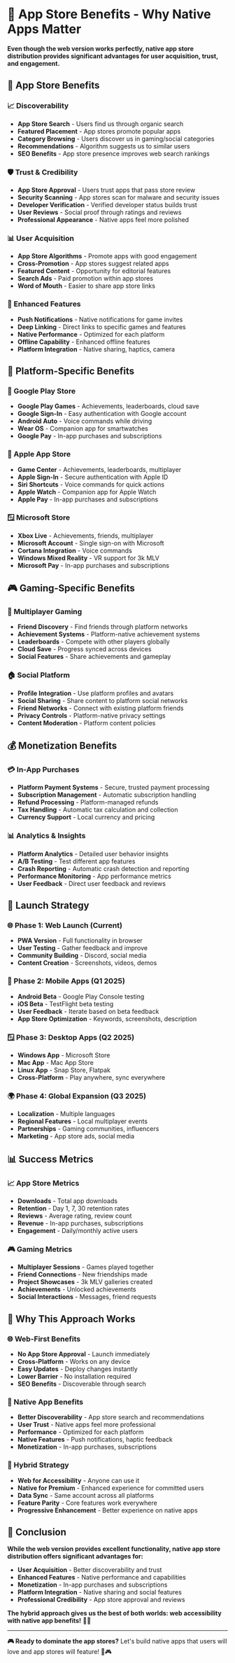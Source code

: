 # 📱 App Store Benefits - Why Native Apps Matter

**Even though the web version works perfectly, native app store distribution provides significant advantages for user acquisition, trust, and engagement.**

## 🎯 **App Store Benefits**

### **📈 Discoverability**
- **App Store Search** - Users find us through organic search
- **Featured Placement** - App stores promote popular apps
- **Category Browsing** - Users discover us in gaming/social categories
- **Recommendations** - Algorithm suggests us to similar users
- **SEO Benefits** - App store presence improves web search rankings

### **🛡️ Trust & Credibility**
- **App Store Approval** - Users trust apps that pass store review
- **Security Scanning** - App stores scan for malware and security issues
- **Developer Verification** - Verified developer status builds trust
- **User Reviews** - Social proof through ratings and reviews
- **Professional Appearance** - Native apps feel more polished

### **📊 User Acquisition**
- **App Store Algorithms** - Promote apps with good engagement
- **Cross-Promotion** - App stores suggest related apps
- **Featured Content** - Opportunity for editorial features
- **Search Ads** - Paid promotion within app stores
- **Word of Mouth** - Easier to share app store links

### **🚀 Enhanced Features**
- **Push Notifications** - Native notifications for game invites
- **Deep Linking** - Direct links to specific games and features
- **Native Performance** - Optimized for each platform
- **Offline Capability** - Enhanced offline features
- **Platform Integration** - Native sharing, haptics, camera

## 📱 **Platform-Specific Benefits**

### **🤖 Google Play Store**
- **Google Play Games** - Achievements, leaderboards, cloud save
- **Google Sign-In** - Easy authentication with Google account
- **Android Auto** - Voice commands while driving
- **Wear OS** - Companion app for smartwatches
- **Google Pay** - In-app purchases and subscriptions

### **🍎 Apple App Store**
- **Game Center** - Achievements, leaderboards, multiplayer
- **Apple Sign-In** - Secure authentication with Apple ID
- **Siri Shortcuts** - Voice commands for quick actions
- **Apple Watch** - Companion app for Apple Watch
- **Apple Pay** - In-app purchases and subscriptions

### **🪟 Microsoft Store**
- **Xbox Live** - Achievements, friends, multiplayer
- **Microsoft Account** - Single sign-on with Microsoft
- **Cortana Integration** - Voice commands
- **Windows Mixed Reality** - VR support for 3k MLV
- **Microsoft Pay** - In-app purchases and subscriptions

## 🎮 **Gaming-Specific Benefits**

### **🎯 Multiplayer Gaming**
- **Friend Discovery** - Find friends through platform networks
- **Achievement Systems** - Platform-native achievement systems
- **Leaderboards** - Compete with other players globally
- **Cloud Save** - Progress synced across devices
- **Social Features** - Share achievements and gameplay

### **🏠 Social Platform**
- **Profile Integration** - Use platform profiles and avatars
- **Social Sharing** - Share content to platform social networks
- **Friend Networks** - Connect with existing platform friends
- **Privacy Controls** - Platform-native privacy settings
- **Content Moderation** - Platform content policies

## 💰 **Monetization Benefits**

### **💳 In-App Purchases**
- **Platform Payment Systems** - Secure, trusted payment processing
- **Subscription Management** - Automatic subscription handling
- **Refund Processing** - Platform-managed refunds
- **Tax Handling** - Automatic tax calculation and collection
- **Currency Support** - Local currency and pricing

### **📊 Analytics & Insights**
- **Platform Analytics** - Detailed user behavior insights
- **A/B Testing** - Test different app features
- **Crash Reporting** - Automatic crash detection and reporting
- **Performance Monitoring** - App performance metrics
- **User Feedback** - Direct user feedback and reviews

## 🚀 **Launch Strategy**

### **🌐 Phase 1: Web Launch (Current)**
- **PWA Version** - Full functionality in browser
- **User Testing** - Gather feedback and improve
- **Community Building** - Discord, social media
- **Content Creation** - Screenshots, videos, demos

### **📱 Phase 2: Mobile Apps (Q1 2025)**
- **Android Beta** - Google Play Console testing
- **iOS Beta** - TestFlight beta testing
- **User Feedback** - Iterate based on beta feedback
- **App Store Optimization** - Keywords, screenshots, description

### **🪟 Phase 3: Desktop Apps (Q2 2025)**
- **Windows App** - Microsoft Store
- **Mac App** - Mac App Store
- **Linux App** - Snap Store, Flatpak
- **Cross-Platform** - Play anywhere, sync everywhere

### **🌍 Phase 4: Global Expansion (Q3 2025)**
- **Localization** - Multiple languages
- **Regional Features** - Local multiplayer events
- **Partnerships** - Gaming communities, influencers
- **Marketing** - App store ads, social media

## 📊 **Success Metrics**

### **📈 App Store Metrics**
- **Downloads** - Total app downloads
- **Retention** - Day 1, 7, 30 retention rates
- **Reviews** - Average rating, review count
- **Revenue** - In-app purchases, subscriptions
- **Engagement** - Daily/monthly active users

### **🎮 Gaming Metrics**
- **Multiplayer Sessions** - Games played together
- **Friend Connections** - New friendships made
- **Project Showcases** - 3k MLV galleries created
- **Achievements** - Unlocked achievements
- **Social Interactions** - Messages, friend requests

## 🎯 **Why This Approach Works**

### **🌐 Web-First Benefits**
- **No App Store Approval** - Launch immediately
- **Cross-Platform** - Works on any device
- **Easy Updates** - Deploy changes instantly
- **Lower Barrier** - No installation required
- **SEO Benefits** - Discoverable through search

### **📱 Native App Benefits**
- **Better Discoverability** - App store search and recommendations
- **User Trust** - Native apps feel more professional
- **Performance** - Optimized for each platform
- **Native Features** - Push notifications, haptic feedback
- **Monetization** - In-app purchases, subscriptions

### **🔄 Hybrid Strategy**
- **Web for Accessibility** - Anyone can use it
- **Native for Premium** - Enhanced experience for committed users
- **Data Sync** - Same account across all platforms
- **Feature Parity** - Core features work everywhere
- **Progressive Enhancement** - Better experience on native apps

## 🎉 **Conclusion**

**While the web version provides excellent functionality, native app store distribution offers significant advantages for:**

- **User Acquisition** - Better discoverability and trust
- **Enhanced Features** - Native performance and capabilities
- **Monetization** - In-app purchases and subscriptions
- **Platform Integration** - Native sharing and social features
- **Professional Credibility** - App store approval and reviews

**The hybrid approach gives us the best of both worlds: web accessibility with native app benefits!** 🚀✨

---

**🎮 Ready to dominate the app stores?** Let's build native apps that users will love and app stores will feature! 📱🎮
